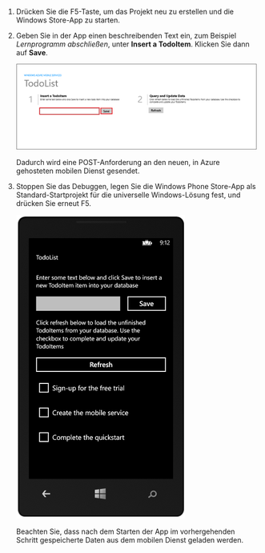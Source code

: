 
1. Drücken Sie die F5-Taste, um das Projekt neu zu erstellen und die Windows Store-App zu starten.

2. Geben Sie in der App einen beschreibenden Text ein, zum Beispiel *Lernprogramm abschließen*, unter **Insert a TodoItem**. Klicken Sie dann auf **Save**.

	![](./media/mobile-services-windows-universal-test-app/mobile-quickstart-startup.png)

	Dadurch wird eine POST-Anforderung an den neuen, in Azure gehosteten mobilen Dienst gesendet.

3. Stoppen Sie das Debuggen, legen Sie die Windows Phone Store-App als Standard-Startprojekt für die universelle Windows-Lösung fest, und drücken Sie erneut F5.

	![](./media/mobile-services-windows-universal-test-app/mobile-quickstart-completed-wp8.png)
	
	Beachten Sie, dass nach dem Starten der App im vorhergehenden Schritt gespeicherte Daten aus dem mobilen Dienst geladen werden.

<!---HONumber=August15_HO6-->